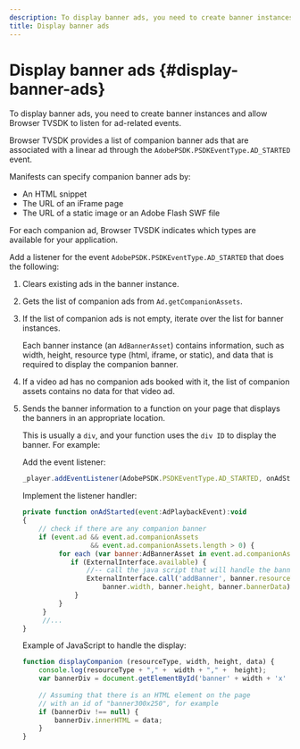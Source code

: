 ```yaml
---
description: To display banner ads, you need to create banner instances and allow Browser TVSDK to listen for ad-related events.
title: Display banner ads
---
```


# Display banner ads {#display-banner-ads}

To display banner ads, you need to create banner instances and allow Browser TVSDK to listen for ad-related events.

Browser TVSDK provides a list of companion banner ads that are associated with a linear ad through the `AdobePSDK.PSDKEventType.AD_STARTED` event.

Manifests can specify companion banner ads by:

* An HTML snippet 
* The URL of an iFrame page 
* The URL of a static image or an Adobe Flash SWF file

For each companion ad, Browser TVSDK indicates which types are available for your application. 

Add a listener for the event `AdobePSDK.PSDKEventType.AD_STARTED` that does the following:
   1. Clears existing ads in the banner instance.
   1. Gets the list of companion ads from `Ad.getCompanionAssets`.
   1. If the list of companion ads is not empty, iterate over the list for banner instances.
   
      Each banner instance (an `AdBannerAsset`) contains information, such as width, height, resource type (html, iframe, or static), and data that is required to display the companion banner.   
   1. If a video ad has no companion ads booked with it, the list of companion assets contains no data for that video ad.
   1. Sends the banner information to a function on your page that displays the banners in an appropriate location.
   
      This is usually a `div`, and your function uses the `div ID` to display the banner. For example:

      Add the event listener:    
   
      ```js   
      _player.addEventListener(AdobePSDK.PSDKEventType.AD_STARTED, onAdStarted);
      ```

      Implement the listener handler:    
   
      ```js   
      private function onAdStarted(event:AdPlaybackEvent):void 
      { 
          // check if there are any companion banner 
          if (event.ad && event.ad.companionAssets  
                       && event.ad.companionAssets.length > 0) { 
               for each (var banner:AdBannerAsset in event.ad.companionAssets) { 
                  if (ExternalInterface.available) { 
                      //-- call the java script that will handle the banner display. 
                      ExternalInterface.call('addBanner', banner.resourceType,  
                          banner.width, banner.height, banner.bannerData); 
                   } 
               } 
           }  
           //...        
      }
      ```

      Example of JavaScript to handle the display:    
   
      ```js   
      function displayCompanion (resourceType, width, height, data) { 
          console.log(resourceType + "," +  width + "," +  height); 
          var bannerDiv = document.getElementById('banner' + width + 'x' + height);  
       
          // Assuming that there is an HTML element on the page  
          // with an id of "banner300x250", for example 
          if (bannerDiv !== null) { 
              bannerDiv.innerHTML = data; 
          } 
      }
      ```

